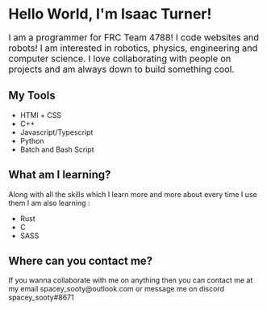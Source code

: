 <!DOCTYPE html>
<html>
<style>
  #font1 {
    font-size: 125%;
  }
</style>
<body>
<h1> Hello World, I'm Isaac Turner! </h1>
<p id="font1"> I am a programmer for FRC Team 4788! I code websites and robots! I am interested in robotics, physics, engineering and computer science. I love collaborating with people on projects and am always down to build something cool. </p>
<h2> My Tools </h2>
<ul>
<li> HTMl + CSS </li>
<li> C++ </li>
<li> Javascript/Typescript </li>
<li> Python </li>
<li> Batch and Bash Script </li>
</ul>
<h2> What am I learning? </h2>
<p> Along with all the skills which I learn more and more about every time I use them I am also learning : </p>
<ul> <li> Rust </li> <li> C </li> <li> SASS </li> </ul>
<h2 font="font1"> Where can you contact me? </h2>
<p> If you wanna collaborate with me on anything then you can contact me at my email spacey_sooty@outlook.com or message me on discord spacey_sooty#8671</p>
</body>
</html>